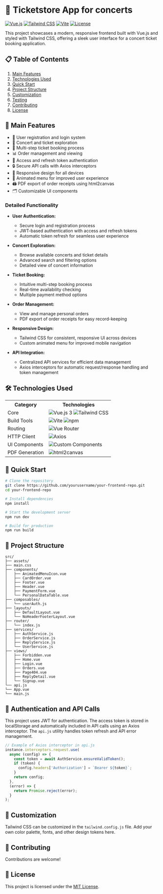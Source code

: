 # 🎨 Ticketstore App for concerts

[![Vue.js](https://img.shields.io/badge/Vue.js-3.x-4FC08D?style=flat-square&logo=vue.js)](https://vuejs.org/)
[![Tailwind CSS](https://img.shields.io/badge/Tailwind%20CSS-3.x-38B2AC?style=flat-square&logo=tailwind-css)](https://tailwindcss.com/)
[![Vite](https://img.shields.io/badge/Vite-4.x-646CFF?style=flat-square&logo=vite)](https://vitejs.dev/)
[![License](https://img.shields.io/badge/License-MIT-blue.svg)](LICENSE)

This project showcases a modern, responsive frontend built with Vue.js and styled with Tailwind CSS, offering a sleek user interface for a concert ticket booking application.

## 📋 Table of Contents

1. [Main Features](#-main-features)
2. [Technologies Used](#-technologies-used)
3. [Quick Start](#-quick-start)
4. [Project Structure](#-project-structure)
5. [Customization](#-customization)
6. [Testing](#-testing)
7. [Contributing](#-contributing)
8. [License](#-license)

## 🚀 Main Features

- 🔐 User registration and login system
- 🎫 Concert and ticket exploration
- 🛒 Multi-step ticket booking process
- 📊 Order management and viewing
- 🔄 Access and refresh token authentication
- 🔒 Secure API calls with Axios interceptors
- 📱 Responsive design for all devices
- 🍔 Animated menu for improved user experience
- 🖨️ PDF export of order receipts using html2canvas
- 🗂️ Customizable UI components

### Detailed Functionality

- **User Authentication:**

  - Secure login and registration process
  - JWT-based authentication with access and refresh tokens
  - Automatic token refresh for seamless user experience

- **Concert Exploration:**

  - Browse available concerts and ticket details
  - Advanced search and filtering options
  - Detailed view of concert information

- **Ticket Booking:**

  - Intuitive multi-step booking process
  - Real-time availability checking
  - Multiple payment method options

- **Order Management:**

  - View and manage personal orders
  - PDF export of order receipts for easy record-keeping

- **Responsive Design:**

  - Tailwind CSS for consistent, responsive UI across devices
  - Custom animated menu for improved mobile navigation

- **API Integration:**
  - Centralized API services for efficient data management
  - Axios interceptors for automatic request/response handling and token management

## 🛠 Technologies Used

<table>
  <tr>
    <th>Category</th>
    <th>Technologies</th>
  </tr>
  <tr>
    <td>Core</td>
    <td>
      <img src="https://img.shields.io/badge/Vue.js-3.x-4FC08D?style=flat-square&logo=vue.js" alt="Vue.js 3">
      <img src="https://img.shields.io/badge/Tailwind%20CSS-3.x-38B2AC?style=flat-square&logo=tailwind-css" alt="Tailwind CSS">
    </td>
  </tr>
  <tr>
    <td>Build Tools</td>
    <td>
      <img src="https://img.shields.io/badge/Vite-4.x-646CFF?style=flat-square&logo=vite" alt="Vite">
      <img src="https://img.shields.io/badge/npm-8.x-CB3837?style=flat-square&logo=npm" alt="npm">
    </td>
  </tr>
  <tr>
    <td>Routing</td>
    <td>
      <img src="https://img.shields.io/badge/Vue%20Router-4.x-4FC08D?style=flat-square&logo=vue.js" alt="Vue Router">
    </td>
  </tr>
  <tr>
    <td>HTTP Client</td>
    <td>
      <img src="https://img.shields.io/badge/Axios-1.x-5A29E4?style=flat-square&logo=axios" alt="Axios">
    </td>
  </tr>
  <tr>
    <td>UI Components</td>
    <td>
      <img src="https://img.shields.io/badge/Custom%20Components-1.0-FF6B6B?style=flat-square" alt="Custom Components">
    </td>
  </tr>
  <tr>
    <td>PDF Generation</td>
    <td>
      <img src="https://img.shields.io/badge/html2canvas-1.x-E34F26?style=flat-square" alt="html2canvas">
    </td>
  </tr>
</table>

## 🚀 Quick Start

```bash
# Clone the repository
git clone https://github.com/yourusername/your-frontend-repo.git
cd your-frontend-repo

# Install dependencies
npm install

# Start the development server
npm run dev

# Build for production
npm run build
```

## 📁 Project Structure

```
src/
├── assets/
├── main.css
├── components/
│   ├── AnimatedMenuIcon.vue
│   ├── CardOrder.vue
│   ├── Footer.vue
│   ├── Header.vue
│   ├── PaymentForm.vue
│   └── PersonalDataTable.vue
├── composables/
│   └── userAuth.js
├── layouts/
│   ├── DefaultLayout.vue
│   └── NoHeaderFooterLayout.vue
├── router/
│   └── index.js
├── services/
│   ├── AuthService.js
│   ├── OrderService.js
│   ├── ReplyService.js
│   └── UserService.js
├── views/
│   ├── Forbidden.vue
│   ├── Home.vue
│   ├── Login.vue
│   ├── Orders.vue
│   ├── Page404.vue
│   ├── ReplyDetail.vue
│   └── Signup.vue
└── api.js
└── App.vue
└── main.js
```

## 🔐 Authentication and API Calls

This project uses JWT for authentication. The access token is stored in localStorage and automatically included in API calls using an Axios interceptor. The `api.js` utility handles token refresh and API error management.

```javascript
// Example of Axios interceptor in api.js
instance.interceptors.request.use(
  async (config) => {
    const token = await AuthService.ensureValidToken();
    if (token) {
      config.headers['Authorization'] = `Bearer ${token}`;
    }
    return config;
  },
  (error) => {
    return Promise.reject(error);
  }
);
```

## 🎨 Customization

Tailwind CSS can be customized in the `tailwind.config.js` file. Add your own color palette, fonts, and other design tokens here.

## 🤝 Contributing

Contributions are welcome!

## 📄 License

This project is licensed under the [MIT License](LICENSE).
